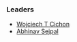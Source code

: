 ### Leaders
* [ Wojciech T Cichon](mailto://wojciech.cichon@owasp.org)
* [Abhinav Sejpal](mailto://abhinav.sejpal@owasp.org)